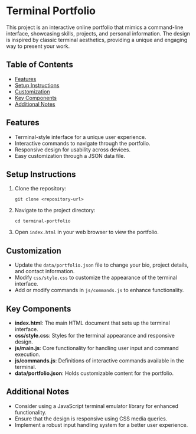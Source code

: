 # Terminal Portfolio

This project is an interactive online portfolio that mimics a command-line interface, showcasing skills, projects, and personal information. The design is inspired by classic terminal aesthetics, providing a unique and engaging way to present your work.

## Table of Contents

- [Features](#features)
- [Setup Instructions](#setup-instructions)
- [Customization](#customization)
- [Key Components](#key-components)
- [Additional Notes](#additional-notes)

## Features

- Terminal-style interface for a unique user experience.
- Interactive commands to navigate through the portfolio.
- Responsive design for usability across devices.
- Easy customization through a JSON data file.

## Setup Instructions

1. Clone the repository:
   ```
   git clone <repository-url>
   ```
2. Navigate to the project directory:
   ```
   cd terminal-portfolio
   ```
3. Open `index.html` in your web browser to view the portfolio.

## Customization

- Update the `data/portfolio.json` file to change your bio, project details, and contact information.
- Modify `css/style.css` to customize the appearance of the terminal interface.
- Add or modify commands in `js/commands.js` to enhance functionality.

## Key Components

- **index.html**: The main HTML document that sets up the terminal interface.
- **css/style.css**: Styles for the terminal appearance and responsive design.
- **js/main.js**: Core functionality for handling user input and command execution.
- **js/commands.js**: Definitions of interactive commands available in the terminal.
- **data/portfolio.json**: Holds customizable content for the portfolio.

## Additional Notes

- Consider using a JavaScript terminal emulator library for enhanced functionality.
- Ensure that the design is responsive using CSS media queries.
- Implement a robust input handling system for a better user experience.